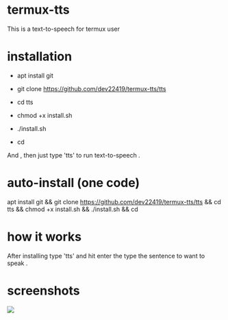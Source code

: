 # termux-tts
This is a text-to-speech for termux user

# installation

- apt install git

- git clone https://github.com/dev22419/termux-tts/tts

- cd tts

- chmod +x install.sh

- ./install.sh

- cd

And , then just type 'tts' to run text-to-speech .

# auto-install (one code)

apt install git && git clone https://github.com/dev22419/termux-tts/tts && cd tts && chmod +x install.sh && ./install.sh && cd

# how it works

After installing type 'tts' and hit enter the type the sentence to want to speak .

# screenshots

![](photo.png)

